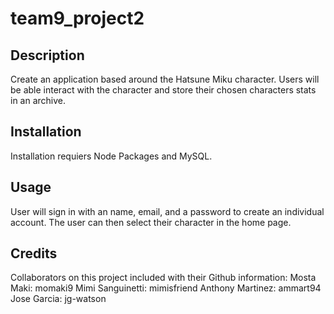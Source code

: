 # team9_project2

## Description
Create an application based around the Hatsune Miku character. Users will be able interact with the character and store their chosen characters stats in an archive.

## Installation
Installation requiers Node Packages and MySQL. 

## Usage
User will sign in with an name, email, and a password to create an individual account. The user can then select their character in the home page.  

## Credits
Collaborators on this project included with their Github information: 
Mosta Maki: momaki9
Mimi Sanguinetti: mimisfriend
Anthony Martinez: ammart94
Jose Garcia: jg-watson
